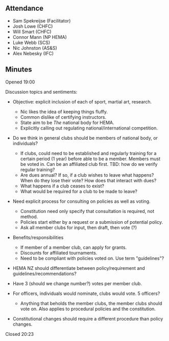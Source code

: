 ## Attendance
- Sam Spekreijse (Facilitator)
- Josh Lowe (CHFC)
- Will Smart (CHFC)
- Connor Mann (NP HEMA)
- Luke Webb (SCS)
- Nic Johnston (AS&S)
- Alex Nebesky (IFC)

## Minutes
Opened 19:00

Discussion topics and sentiments:

- Objective: explicit inclusion of each of sport, martial art, research. 
	- Nic likes the idea of keeping things fluffy. 
	- Common dislike of certifying instructors. 
	- State aim to be *The* national body for HEMA. 
	- Explicitly calling out regulating national/international competition. 
	
- Do we think in general clubs should be members of national body, or individuals? 
	- If clubs, could need to be established and regularly training for a certain period (1 year) before able to be a member. Members must be voted in. Can be an affiliated club first. TBD: how do we verify regular training?
	- Are dues annual? If so, if a club wishes to leave what happens? When do they lose their vote? How does that interact with dues?
	- What happens if a club ceases to exist?
	- What would be required for a club to be made to leave?

- Need explicit process for consulting on policies as well as voting. 
	- Constitution need only specify that consultation is required, not method. 
	- Policies start either by a request or a submission of potential policy. 
	- Ask all member clubs for input, then draft, then vote (?)

- Benefits/responsibilities
	- If member of a member club, can apply for grants. 
	- Discounts for affiliated tournaments. 
	- Need to be compliant with policies voted on. Use term "guidelines"?

- HEMA NZ should differentiate between policy/requirement and guidelines/recommendations?

- Have 3 (should we change number?) votes per member club. 
- For officers, individuals would nominate, clubs would vote. 5 officers?
	- Anything that beholds the member clubs, the member clubs should vote on. Also applies to procedural policies and the constitution. 

- Constitutional changes should require a different procedure than policy changes. 


Closed 20:23